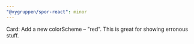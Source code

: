 ```yaml
---
"@vygruppen/spor-react": minor
---
```


Card: Add a new colorScheme – "red". This is great for showing erronous stuff.

